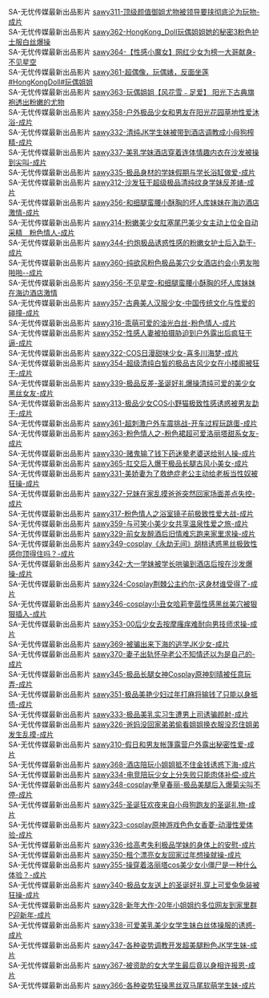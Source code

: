 SA-无忧传媒最新出品影片    [sawy311-顶级颜值御姐尤物被领导要挟彻底沦为玩物-成片](http://sagj.me/videoDetail/b26bcd7693f8dd53.html)  
SA-无忧传媒最新出品影片    [sawy362-HongKong_DolI玩偶姐姐她的秘密3粉色护士服白丝爆操](http://sagj.me/videoDetail/61e420f53b8057a6.html)     
SA-无忧传媒最新出品影片    [sawy364-【性感小魔女】网红少女为榜一大哥献身-不见星空](http://sagj.me/videoDetail/d499224d5a2db20f.html)       
SA-无忧传媒最新出品影片    [sawy361-超偶像，玩偶婊，反面坐莲#HongKongDoll#玩偶姐姐](http://sagj.me/videoDetail/3d4eb9694dd80695.html)     
SA-无忧传媒最新出品影片    [sawy363-玩偶姐姐【风花雪﹣足爱】 阳光下古典旗袍透出粉嫩的尤物](http://sagj.me/videoDetail/b8ca5d9497347996.html)       
SA-无忧传媒最新出品影片    [sawy358-户外极品少女和男友在阳光花园草地性爱沐浴-成片](http://sagj.me/videoDetail/4dab32d103dac2de.html)   
SA-无忧传媒最新出品影片    [sawy332-清纯JK学生妹被带到酒店调教成小母狗榨精-成片](http://sagj.me/videoDetail/a9ae6ba2027b5487.html)                            
SA-无忧传媒最新出品影片    [sawy337-美乳学妹酒店穿着连体情趣内衣在沙发被操到尖叫-成片](http://sagj.me/videoDetail/141ed0af82ba8887.html)                                 
SA-无忧传媒最新出品影片    [sawy335-极品身材的学妹假期与学长浴缸做爱-成片](http://sagj.me/videoDetail/93f4915d2a1a6ad4.html)                              
SA-无忧传媒最新出品影片    [sawy312-沙发狂干超级极品清纯纹身学妹反差婊-成片](http://sagj.me/videoDetail/a2ef3e3dff0c3a8c.html)                       
SA-无忧传媒最新出品影片    [sawy356-和细腿蛮腰小酥胸的坏人库妹妹在海边酒店激情-成片](http://sagj.me/videoDetail/5e05d40ae500ea64.html)     
SA-无忧传媒最新出品影片    [sawy314-粉嫩美少女肛塞尾巴美少女主动上位全自动采精＿粉色情人-成片](http://sagj.me/videoDetail/e641292c73f41f22.html)    
SA-无忧传媒最新出品影片    [sawy344-约炮极品诱惑性感的粉嫩女护士后入勐干-成片](http://sagj.me/videoDetail/c3a2628ca840a0ab.html)            
SA-无忧传媒最新出品影片    [sawy360-纯欲风粉色极品美穴少女酒店约会小男友啪啪啪--成片](http://sagj.me/videoDetail/1e67fbf265757409.html)          
SA-无忧传媒最新出品影片    [sawy356-不见星空-和细腿蛮腰小酥胸的坏人库妹妹在海边酒店激情](http://sagj.me/videoDetail/8094aca689c71f7c.html)                          
SA-无忧传媒最新出品影片    [sawy357-古典美人汉服少女-中国传统文化与性爱的碰撞-成片](http://sagj.me/videoDetail/2f4585682b4817ce.html)                    
SA-无忧传媒最新出品影片    [sawy316-乖萌可爱的油光白丝-粉色情人-成片](http://sagj.me/videoDetail/aacc457b202973bb.html)                   
SA-无忧传媒最新出品影片    [sawy352-性感人妻被拍摄胁迫到户外露出后疯狂干逼-成片](http://sagj.me/videoDetail/c94f1ba8487bbd95.html)             
SA-无忧传媒最新出品影片    [sawy322-COS日漫甜味少女-喜多川海梦-成片](http://sagj.me/videoDetail/0ae88ed278dc529a.html)                  
SA-无忧传媒最新出品影片    [sawy354-超级清纯白皙的极品古风少女在小楼阁被狂干-成片](http://sagj.me/videoDetail/c9b80b31a4b70b08.html)                    
SA-无忧传媒最新出品影片    [sawy339-极品反差-圣诞好礼爆操清纯可爱的美少女黑丝女友-成片](http://sagj.me/videoDetail/7fc46668068dc10b.html)                 
SA-无忧传媒最新出品影片    [sawy313-极品少女COS小野猫极致性感诱惑被男友勐干-成片](http://sagj.me/videoDetail/17e14b4c00377089.html)                 
SA-无忧传媒最新出品影片    [sawy361-超刺激户外车震挑战-开车过程玩跳蛋-成片](http://sagj.me/videoDetail/67eb35719223a5ab.html)                 
SA-无忧传媒最新出品影片    [sawy363-粉色情人之-粉色裙超可爱洛丽塔甜系女友-成片](http://sagj.me/videoDetail/93a13aebc2492b9a.html)                 
SA-无忧传媒最新出品影片    [sawy330-赌鬼输了钱下药迷晕老婆送给别人操-成片](http://sagj.me/videoDetail/b7c52b5f7843e879.html)                 
SA-无忧传媒最新出品影片    [sawy365-肛交后入爆干极品长腿古风小美女-成片](http://sagj.me/videoDetail/a8541414ad6f4f49.html)                 
SA-无忧传媒最新出品影片    [sawy331-美娇妻为了救绝症老公主动给老板当性奴被狂操-成片](http://sagj.me/videoDetail/9ed763d2f27e4df6.html)                 
SA-无忧传媒最新出品影片    [sawy327-兄妹在家乱摸爸爸突然回家场面差点失控-成片](http://sagj.me/videoDetail/f47b40e48003c389.html)                  
SA-无忧传媒最新出品影片    [sawy317-粉色情人之浴室镜子前极致性爱大战-成片](http://sagj.me/videoDetail/c530d2c4948aa2ff.html)                                   
SA-无忧传媒最新出品影片    [sawy359-与可笑小美少女共享温泉性爱之旅-成片](http://sagj.me/videoDetail/230c8d0302106bea.html)                                
SA-无忧传媒最新出品影片    [sawy329-前女友醉酒后旧情难忘跑来家里求操-成片](http://sagj.me/videoDetail/4cb20850dc17f328.html)                                
SA-无忧传媒最新出品影片    [sawy349-cosplay《永劫无间》胡桃诱惑黑丝极致性感你顶得住吗？-成片](http://sagj.me/videoDetail/8c7bd36d8265c4d1.html)                                
SA-无忧传媒最新出品影片    [sawy342-大一学妹被学长哄骗到酒店后按在沙发爆操-成片](http://sagj.me/videoDetail/df0fc7cf68818ea3.html)                                
SA-无忧传媒最新出品影片    [sawy324-Cosplay荆棘公主约尔-这身材谁受得了-成片](http://sagj.me/videoDetail/ca3c031beac1a549.html)                                
SA-无忧传媒最新出品影片    [sawy346-cosplay小丑女哈莉奎茵性感黑丝美穴被狠狠插入-成片](http://sagj.me/videoDetail/7cd5438801e21aca.html)                                
SA-无忧传媒最新出品影片    [sawy353-00后少女去按摩瘙痒难耐向男技师求操-成片](http://sagj.me/videoDetail/fc199fa3dfa1c653.html)                                
SA-无忧传媒最新出品影片    [sawy369-被骗出来下海的逃学JK少女-成片](http://sagj.me/videoDetail/f5bc92ff068c5d47.html)                                
SA-无忧传媒最新出品影片    [sawy370-妻子出轨怀孕老公不知情还以为是自己的-成片](http://sagj.me/videoDetail/522e067eb3b3f8ba.html)                                
SA-无忧传媒最新出品影片    [sawy345-极品长腿女神Cosplay原神刻晴被任意玩弄-成片](http://sagj.me/videoDetail/323788d1bece0915.html)                                
SA-无忧传媒最新出品影片    [sawy351-极品美艳少妇过年打麻将输钱了只能以身抵债-成片](http://sagj.me/videoDetail/304c79c1ef63e93c.html)                                
SA-无忧传媒最新出品影片    [sawy333-极品美乳实习生遭男上司诱骗颜射-成片](http://sagj.me/videoDetail/1abc4229373d97a2.html)                                  
SA-无忧传媒最新出品影片    [sawy326-爸妈没回家弟弟偷看姐姐换衣服没忍住姐弟发生乱摸-成片](http://sagj.me/videoDetail/ecf7783c48533e4f.html)                                
SA-无忧传媒最新出品影片    [sawy310-假日和男友帐篷露营户外露出秘密性爱-成片](http://sagj.me/videoDetail/52eeec207d77e93c.html)                                
SA-无忧传媒最新出品影片    [sawy368-酒店陪玩小姐姐抵不住金钱诱惑下海-成片](http://sagj.me/videoDetail/4adce3b5535d7868.html)                                
SA-无忧传媒最新出品影片    [sawy334-电竞陪玩少女上分失败只能肉体补偿-成片](http://sagj.me/videoDetail/444ce35a79139720.html)                                
SA-无忧传媒最新出品影片    [sawy348-cosplay拳皇春丽-极品美腿后入爆菊尖叫不停-成片](http://sagj.me/videoDetail/12a5e280f234b8be.html)                                
SA-无忧传媒最新出品影片    [sawy325-圣诞狂欢夜来自小母狗跑友的圣诞礼物-成片](http://sagj.me/videoDetail/f78ccef0204a8232.html)                                
SA-无忧传媒最新出品影片    [sawy323-cosplay原神游戏色色女香菱-动漫性爱体验-成片](http://sagj.me/videoDetail/d88777aaef8d1414.html)                                
SA-无忧传媒最新出品影片    [sawy336-给高考失利极品学妹的身体上的安慰-成片](http://sagj.me/videoDetail/49437cd5453d0faa.html)                                
SA-无忧传媒最新出品影片    [sawy350-租个漂亮女友回家过年想操就操-成片](http://sagj.me/videoDetail/957d80fe01a1ce75.html)                                
SA-无忧传媒最新出品影片    [sawy355-操穿着洛丽塔cos美少女小僵尸是一种什么体验？-成片](http://sagj.me/videoDetail/901f6d6f2d3ed5f2.html)                                
SA-无忧传媒最新出品影片    [sawy340-极品女友送上的圣诞好礼穿上可爱兔兔装被狂操-成片](http://sagj.me/videoDetail/b4c790bf51f3db77.html)                                
SA-无忧传媒最新出品影片    [sawy328-新年大作-20年小姐姐约多位网友到家里群P迎新年-成片](http://sagj.me/videoDetail/ab5066339b2e9aae.html)                                
SA-无忧传媒最新出品影片    [sawy338-可爱美乳美少女学生妹白丝体操服的诱惑-成片](http://sagj.me/videoDetail/a1b7f0a68efd16a9.html)                                
SA-无忧传媒最新出品影片    [sawy347-各种姿势调教开发超美腿粉色JK学生妹-成片](http://sagj.me/videoDetail/41720fb9ec5f3cb2.html)            
SA-无忧传媒最新出品影片    [sawy367-被资助的女大学生最后竟以身相许报恩-成片](http://sagj.me/videoDetail/2f27c69088857f2b.html)        
SA-无忧传媒最新出品影片    [sawy366-各种姿势狂操黑丝双马尾软萌学生妹-成片](http://sagj.me/videoDetail/17c81246943e8910.html)                          
